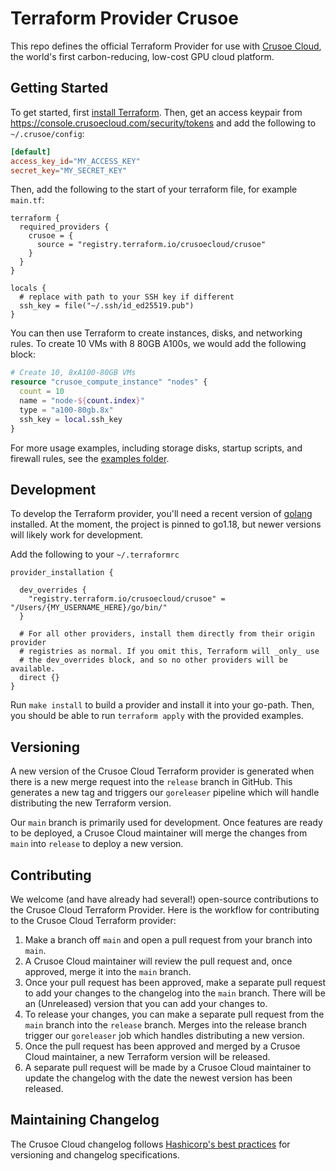 
# Terraform Provider Crusoe

This repo defines the official Terraform Provider for use with [Crusoe Cloud](https://crusoecloud.com/), the world's first carbon-reducing, low-cost GPU cloud platform.

## Getting Started

To get started, first [install Terraform](https://developer.hashicorp.com/terraform/downloads). Then, get an access keypair from https://console.crusoecloud.com/security/tokens and add the following to `~/.crusoe/config`:

```toml
[default]
access_key_id="MY_ACCESS_KEY"
secret_key="MY_SECRET_KEY"
```

Then, add the following to the start of your terraform file, for example `main.tf`:

```
terraform {
  required_providers {
    crusoe = {
      source = "registry.terraform.io/crusoecloud/crusoe"
    }
  }
}

locals {
  # replace with path to your SSH key if different
  ssh_key = file("~/.ssh/id_ed25519.pub")
}
```

You can then use Terraform to create instances, disks, and networking rules. To create 10 VMs with 8 80GB A100s, we would add the following block: 

```terraform
# Create 10, 8xA100-80GB VMs
resource "crusoe_compute_instance" "nodes" {
  count = 10
  name = "node-${count.index}"
  type = "a100-80gb.8x"
  ssh_key = local.ssh_key
}
```

For more usage examples, including storage disks, startup scripts, and firewall rules, see the [examples folder](./examples/).

## Development

To develop the Terraform provider, you'll need a recent version of [golang](https://go.dev/doc/install) installed.
At the moment, the project is pinned to go1.18, but newer versions will likely work for development.  

Add the following to your `~/.terraformrc`

```
provider_installation {

  dev_overrides {
    "registry.terraform.io/crusoecloud/crusoe" = "/Users/{MY_USERNAME_HERE}/go/bin/"
  }

  # For all other providers, install them directly from their origin provider
  # registries as normal. If you omit this, Terraform will _only_ use
  # the dev_overrides block, and so no other providers will be available.
  direct {}
}
```

Run `make install` to build a provider and install it into your go-path. Then, you should be able to run `terraform apply` with the provided examples.

## Versioning

A new version of the Crusoe Cloud Terraform provider is generated when there is a new merge request into the `release` branch in GitHub. 
This generates a new tag and triggers our `goreleaser` pipeline which will handle distributing the new Terraform version.

Our `main` branch is primarily used for development. Once features are ready to be deployed, a Crusoe Cloud maintainer will merge the changes from `main` into `release` to deploy a new version. 

## Contributing

We welcome (and have already had several!) open-source contributions to the Crusoe Cloud Terraform Provider.
Here is the workflow for contributing to the Crusoe Cloud Terraform provider:
1. Make a branch off `main` and open a pull request from your branch into `main`.
2. A Crusoe Cloud maintainer will review the pull request and, once approved, merge it into the `main` branch.
3. Once your pull request has been approved, make a separate pull request to add your changes to the changelog into the `main` branch. There will be an (Unreleased) version that you can add your changes to.
4. To release your changes, you can make a separate pull request from the `main` branch into the `release` branch. Merges into the release branch trigger our `goreleaser` job which handles distributing a new version.
5. Once the pull request has been approved and merged by a Crusoe Cloud maintainer, a new Terraform version will be released.
6. A separate pull request will be made by a Crusoe Cloud maintainer to update the changelog with the date the newest version has been released.

## Maintaining Changelog

The Crusoe Cloud changelog follows [Hashicorp's best practices](https://developer.hashicorp.com/terraform/plugin/best-practices/versioning) for versioning and changelog specifications.